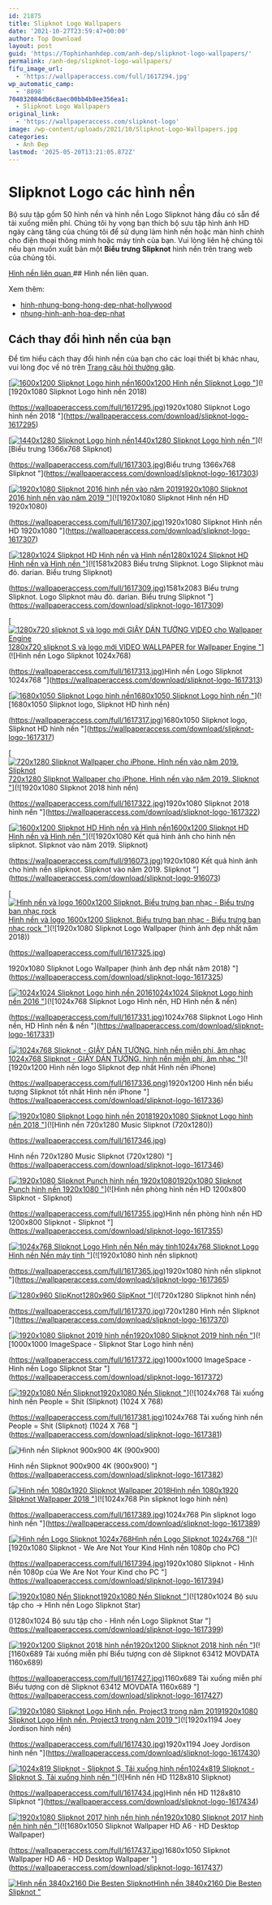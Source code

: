 ```yaml
---
id: 21875
title: Slipknot Logo Wallpapers
date: '2021-10-27T23:59:47+00:00'
author: Top Download
layout: post
guid: 'https://Tophinhanhdep.com/anh-dep/slipknot-logo-wallpapers/'
permalink: /anh-dep/slipknot-logo-wallpapers/
fifu_image_url:
  - 'https://wallpaperaccess.com/full/1617294.jpg'
wp_automatic_camp:
  - '8098'
704032084db6c8aec00bb4b8ee356ea1:
  - Slipknot Logo Wallpapers
original_link:
  - 'https://wallpaperaccess.com/slipknot-logo'
image: /wp-content/uploads/2021/10/Slipknot-Logo-Wallpapers.jpg
categories:
  - Ảnh Đẹp
lastmod: '2025-05-20T13:21:05.872Z'
---
```

# Slipknot Logo các hình nền

Bộ sưu tập gồm 50 hình nền và hình nền Logo Slipknot hàng đầu có sẵn để tải xuống miễn phí. Chúng tôi hy vọng bạn thích bộ sưu tập hình ảnh HD ngày càng tăng của chúng tôi để sử dụng làm hình nền hoặc màn hình chính cho điện thoại thông minh hoặc máy tính của bạn. Vui lòng liên hệ chúng tôi nếu bạn muốn xuất bản một **Biểu trưng Slipknot** hình nền trên trang web của chúng tôi.

[Hình nền liên quan ](#related) ## Hình nền liên quan.

   
 Xem thêm:

   
- [hinh-nhung-bong-hong-dep-nhat-hollywood](https://tophinhanhdep.com/gai-xinh/hinh-nhung-bong-hong-dep-nhat-hollywood/)
- [nhung-hinh-anh-hoa-dep-nhat](https://tophinhanhdep.com/hinh-hoa-dep/nhung-hinh-anh-hoa-dep-nhat/)

## Cách thay đổi hình nền của bạn

Để tìm hiểu cách thay đổi hình nền của bạn cho các loại thiết bị khác nhau, vui lòng đọc về nó trên [Trang câu hỏi thường gặp](https://tophinhanhdep.com/faq/).

  
[[![1600x1200 Slipknot Logo hình nền](https://wallpaperaccess.com/full/1617294.jpg)1600x1200 Hình nền Slipknot Logo "](https://wallpaperaccess.com/download/slipknot-logo-1617294)](![1920x1080 Slipknot Logo hình nền 2018)

(https://wallpaperaccess.com/full/1617295.jpg)1920x1080 Slipknot Logo hình nền 2018 "](https://wallpaperaccess.com/download/slipknot-logo-1617295)

[[![1440x1280 Slipknot Logo hình nền](https://wallpaperaccess.com/full/1617302.jpg)1440x1280 Slipknot Logo hình nền "](https://wallpaperaccess.com/download/slipknot-logo-1617302)](![Biểu trưng 1366x768 Slipknot)

(https://wallpaperaccess.com/full/1617303.jpg)Biểu trưng 1366x768 Slipknot "](https://wallpaperaccess.com/download/slipknot-logo-1617303)

[[![1920x1080 Slipknot 2016 hình nền vào năm 2019](https://wallpaperaccess.com/full/1617306.jpg)1920x1080 Slipknot 2016 hình nền vào năm 2019 "](https://wallpaperaccess.com/download/slipknot-logo-1617306)](![1920x1080 Slipknot Hình nền HD 1920x1080)

(https://wallpaperaccess.com/full/1617307.jpg)1920x1080 Slipknot Hình nền HD 1920x1080 "](https://wallpaperaccess.com/download/slipknot-logo-1617307)

[[![1280x1024 Slipknot HD Hình nền và Hình nền](https://wallpaperaccess.com/full/523255.jpg)1280x1024 Slipknot HD Hình nền và Hình nền "](https://wallpaperaccess.com/download/slipknot-logo-523255)](![1581x2083 Biểu trưng Slipknot.  Logo Slipknot màu đỏ.  darian.  Biểu trưng Slipknot)

(https://wallpaperaccess.com/full/1617309.jpg)1581x2083 Biểu trưng Slipknot. Logo Slipknot màu đỏ. darian. Biểu trưng Slipknot "](https://wallpaperaccess.com/download/slipknot-logo-1617309)

[[![1280x720 slipknot S và logo mới GIẤY DÁN TƯỜNG VIDEO cho Wallpaper Engine](https://wallpaperaccess.com/full/1617310.jpg)1280x720 slipknot S và logo mới VIDEO WALLPAPER for Wallpaper Engine "](https://wallpaperaccess.com/download/slipknot-logo-1617310)](![Hình nền Logo Slipknot 1024x768)

(https://wallpaperaccess.com/full/1617313.jpg)Hình nền Logo Slipknot 1024x768 "](https://wallpaperaccess.com/download/slipknot-logo-1617313)

[[![1680x1050 Slipknot Logo hình nền](https://wallpaperaccess.com/full/1617314.jpg)1680x1050 Slipknot Logo hình nền "](https://wallpaperaccess.com/download/slipknot-logo-1617314)](![1680x1050 Slipknot logo, Slipknot HD hình nền)

(https://wallpaperaccess.com/full/1617317.jpg)1680x1050 Slipknot logo, Slipknot HD hình nền "](https://wallpaperaccess.com/download/slipknot-logo-1617317)

[[![720x1280 Slipknot Wallpaper cho iPhone.  Hình nền vào năm 2019. Slipknot](https://wallpaperaccess.com/full/1617320.jpg)720x1280 Slipknot Wallpaper cho iPhone. Hình nền vào năm 2019. Slipknot "](https://wallpaperaccess.com/download/slipknot-logo-1617320)](![1920x1080 Slipknot 2018 hình nền)

(https://wallpaperaccess.com/full/1617322.jpg)1920x1080 Slipknot 2018 hình nền "](https://wallpaperaccess.com/download/slipknot-logo-1617322)

[[![1600x1200 Slipknot HD Hình nền và Hình nền](https://wallpaperaccess.com/full/1617323.jpg)1600x1200 Slipknot HD Hình nền và Hình nền "](https://wallpaperaccess.com/download/slipknot-logo-1617323)](![1920x1080 Kết quả hình ảnh cho hình nền slipknot.  Slipknot vào năm 2019. Slipknot)

(https://wallpaperaccess.com/full/916073.jpg)1920x1080 Kết quả hình ảnh cho hình nền slipknot. Slipknot vào năm 2019. Slipknot "](https://wallpaperaccess.com/download/slipknot-logo-916073)

[[![Hình nền và logo 1600x1200 Slipknot.  Biểu trưng ban nhạc - Biểu trưng ban nhạc rock](https://wallpaperaccess.com/full/1617324.jpg)Hình nền và logo 1600x1200 Slipknot. Biểu trưng ban nhạc - Biểu trưng ban nhạc rock "](https://wallpaperaccess.com/download/slipknot-logo-1617324)](![1920x1080 Slipknot Logo Wallpaper (hình ảnh đẹp nhất năm 2018))

(https://wallpaperaccess.com/full/1617325.jpg)

1920x1080 Slipknot Logo Wallpaper (hình ảnh đẹp nhất năm 2018) "](https://wallpaperaccess.com/download/slipknot-logo-1617325)

[[![1024x1024 Slipknot Logo hình nền 2016](https://wallpaperaccess.com/full/1617330.jpg)1024x1024 Slipknot Logo hình nền 2016 "](https://wallpaperaccess.com/download/slipknot-logo-1617330)](![1024x768 Slipknot Logo Hình nền, HD Hình nền & nền)

(https://wallpaperaccess.com/full/1617331.jpg)1024x768 Slipknot Logo Hình nền, HD Hình nền &amp; nền "](https://wallpaperaccess.com/download/slipknot-logo-1617331)

[[![1024x768 Slipknot - GIẤY DÁN TƯỜNG.  hình nền miễn phí, âm nhạc](https://wallpaperaccess.com/full/1617334.jpg)1024x768 Slipknot - GIẤY DÁN TƯỜNG. hình nền miễn phí, âm nhạc "](https://wallpaperaccess.com/download/slipknot-logo-1617334)](![1920x1200 Hình nền logo Slipknot đẹp nhất Hình nền iPhone)

(https://wallpaperaccess.com/full/1617336.png)1920x1200 Hình nền biểu tượng Slipknot tốt nhất Hình nền iPhone "](https://wallpaperaccess.com/download/slipknot-logo-1617336)

[[![1920x1080 Slipknot Logo hình nền 2018](https://wallpaperaccess.com/full/1617338.jpg)1920x1080 Slipknot Logo hình nền 2018 "](https://wallpaperaccess.com/download/slipknot-logo-1617338)](![Hình nền 720x1280 Music Slipknot (720x1280))

(https://wallpaperaccess.com/full/1617346.jpg)

Hình nền 720x1280 Music Slipknot (720x1280) "](https://wallpaperaccess.com/download/slipknot-logo-1617346)

[[![1920x1080 Slipknot Punch hình nền 1920x1080](https://wallpaperaccess.com/full/1617351.jpg)1920x1080 Slipknot Punch hình nền 1920x1080 "](https://wallpaperaccess.com/download/slipknot-logo-1617351)](![Hình nền phòng hình nền HD 1200x800 Slipknot - Slipknot)

(https://wallpaperaccess.com/full/1617355.jpg)Hình nền phòng hình nền HD 1200x800 Slipknot - Slipknot "](https://wallpaperaccess.com/download/slipknot-logo-1617355)

[[![1024x768 Slipknot Logo Hình nền Nền máy tính](https://wallpaperaccess.com/full/1617358.jpg)1024x768 Slipknot Logo Hình nền Nền máy tính "](https://wallpaperaccess.com/download/slipknot-logo-1617358)](![1920x1080 hình nền slipknot)

(https://wallpaperaccess.com/full/1617365.jpg)1920x1080 hình nền slipknot "](https://wallpaperaccess.com/download/slipknot-logo-1617365)

[[![1280x960 SlipKnot](https://wallpaperaccess.com/full/1617368.gif)1280x960 SlipKnot "](https://wallpaperaccess.com/download/slipknot-logo-1617368)](![720x1280 Slipknot hình nền)

(https://wallpaperaccess.com/full/1617370.jpg)720x1280 Hình nền Slipknot "](https://wallpaperaccess.com/download/slipknot-logo-1617370)

[[![1920x1080 Slipknot 2019 hình nền](https://wallpaperaccess.com/full/1617371.jpg)1920x1080 Slipknot 2019 hình nền "](https://wallpaperaccess.com/download/slipknot-logo-1617371)](![1000x1000 ImageSpace - Slipknot Star Logo hình nền)

(https://wallpaperaccess.com/full/1617372.jpg)1000x1000 ImageSpace - Hình nền Logo Slipknot Star "](https://wallpaperaccess.com/download/slipknot-logo-1617372)

[[![1920x1080 Nền Slipknot](https://wallpaperaccess.com/full/1617378.jpg)1920x1080 Nền Slipknot "](https://wallpaperaccess.com/download/slipknot-logo-1617378)](![1024x768 Tải xuống hình nền People = Shit (Slipknot) (1024 X 768)

(https://wallpaperaccess.com/full/1617381.jpg)1024x768 Tải xuống hình nền People = Shit (Slipknot) (1024 X 768 "](https://wallpaperaccess.com/download/slipknot-logo-1617381)

[![Hình nền Slipknot 900x900 4K (900x900)](https://wallpaperaccess.com/full/1617382.jpg)

Hình nền Slipknot 900x900 4K (900x900) "](https://wallpaperaccess.com/download/slipknot-logo-1617382)

[[![Hình nền 1080x1920 Slipknot Wallpaper 2018](https://wallpaperaccess.com/full/1617385.jpg)Hình nền 1080x1920 Slipknot Wallpaper 2018 "](https://wallpaperaccess.com/download/slipknot-logo-1617385)](![1024x768 Pin slipknot logo hình nền)

(https://wallpaperaccess.com/full/1617389.jpg)1024x768 Pin slipknot logo hình nền "](https://wallpaperaccess.com/download/slipknot-logo-1617389)

[[![Hình nền Logo Slipknot 1024x768](https://wallpaperaccess.com/full/1617391.jpg)Hình nền Logo Slipknot 1024x768 "](https://wallpaperaccess.com/download/slipknot-logo-1617391)](![1920x1080 Slipknot - We Are Not Your Kind Hình nền 1080p cho PC)

(https://wallpaperaccess.com/full/1617394.jpg)1920x1080 Slipknot - Hình nền 1080p của We Are Not Your Kind cho PC "](https://wallpaperaccess.com/download/slipknot-logo-1617394)

[[![1920x1080 Nền Slipknot](https://wallpaperaccess.com/full/1617395.jpg)1920x1080 Nền Slipknot "](https://wallpaperaccess.com/download/slipknot-logo-1617395)](![1280x1024 Bộ sưu tập cho -> Hình nền Logo Slipknot Star)

()1280x1024 Bộ sưu tập cho - Hình nền Logo Slipknot Star "](https://wallpaperaccess.com/download/slipknot-logo-1617399)

[[![1920x1200 Slipknot 2018 hình nền](https://wallpaperaccess.com/full/1617414.jpg)1920x1200 Slipknot 2018 hình nền "](https://wallpaperaccess.com/download/slipknot-logo-1617414)](![1160x689 Tải xuống miễn phí Biểu tượng con dê Slipknot 63412 MOVDATA 1160x689)

(https://wallpaperaccess.com/full/1617427.jpg)1160x689 Tải xuống miễn phí Biểu tượng con dê Slipknot 63412 MOVDATA 1160x689 "](https://wallpaperaccess.com/download/slipknot-logo-1617427)

[[![1920x1080 Slipknot Logo Hình nền.  Project3 trong năm 2019](https://wallpaperaccess.com/full/1617428.jpg)1920x1080 Slipknot Logo Hình nền. Project3 trong năm 2019 "](https://wallpaperaccess.com/download/slipknot-logo-1617428)](![1920x1194 Joey Jordison hình nền)

(https://wallpaperaccess.com/full/1617430.jpg)1920x1194 Joey Jordison hình nền "](https://wallpaperaccess.com/download/slipknot-logo-1617430)

[[![1024x819 Slipknot - Slipknot S, Tải xuống hình nền](https://wallpaperaccess.com/full/1617432.jpg)1024x819 Slipknot - Slipknot S, Tải xuống hình nền "](https://wallpaperaccess.com/download/slipknot-logo-1617432)](![Hình nền HD 1128x810 Slipknot)

(https://wallpaperaccess.com/full/1617434.jpg)Hình nền HD 1128x810 Slipknot "](https://wallpaperaccess.com/download/slipknot-logo-1617434)

[[![1920x1080 Slipknot 2017 hình nền hình nền](https://wallpaperaccess.com/full/1617435.jpg)1920x1080 Slipknot 2017 hình nền hình nền "](https://wallpaperaccess.com/download/slipknot-logo-1617435)](![1680x1050 Slipknot Wallpaper HD A6 - HD Desktop Wallpaper)

(https://wallpaperaccess.com/full/1617437.jpg)1680x1050 Slipknot Wallpaper HD A6 - HD Desktop Wallpaper "](https://wallpaperaccess.com/download/slipknot-logo-1617437)

[![Hình nền 3840x2160 Die Besten Slipknot](https://wallpaperaccess.com/full/1617441.jpg)Hình nền 3840x2160 Die Besten Slipknot "](https://wallpaperaccess.com/download/slipknot-logo-1617441)
